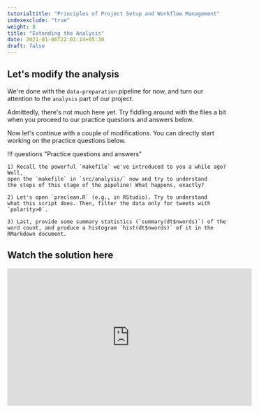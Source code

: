 ```yaml
---
tutorialtitle: "Principles of Project Setup and Workflow Management"
indexexclude: "true"
weight: 8
title: "Extending the Analysis"
date: 2021-01-06T22:01:14+05:30
draft: false
---
```


## Let's modify the analysis

We're done with the `data-preparation` pipeline for now, and turn our
attention to the `analysis` part of our project.

Admittedly, there's not much here yet. Try fiddling around with the files a bit
when you proceed to our practice questions and answers below.

Now let's continue with a couple of modifications. You can directly start working on the practice questions below.

!!! questions "Practice questions and answers"

    1) Recall the powerful `makefile` we've introduced to you a while ago? Well,
    open the `makefile` in `src/analysis/` now and try to understand
    the steps of this stage of the pipeline! What happens, exactly?

    2) Let's open `preclean.R` (e.g., in RStudio). Try to understand
    what this script does. Then, filter the data only for tweets with
    `polarity>0`.

    3) Last, provide some summary statistics (`summary(dt$nwords)`) of the
    word count, and produce a histogram `hist(dt$nwords)` of it in the
    RMarkdown document.

## Watch the solution here

<iframe width="560" height="315" src="https://www.youtube.com/embed/GI3CmKFSUQk" frameborder="0" allow="accelerometer; autoplay; encrypted-media; gyroscope; picture-in-picture" allowfullscreen></iframe>
